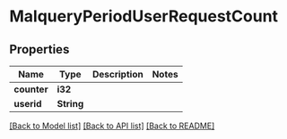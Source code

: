 # MalqueryPeriodUserRequestCount

## Properties

Name | Type | Description | Notes
------------ | ------------- | ------------- | -------------
**counter** | **i32** |  | 
**userid** | **String** |  | 

[[Back to Model list]](../README.md#documentation-for-models) [[Back to API list]](../README.md#documentation-for-api-endpoints) [[Back to README]](../README.md)


